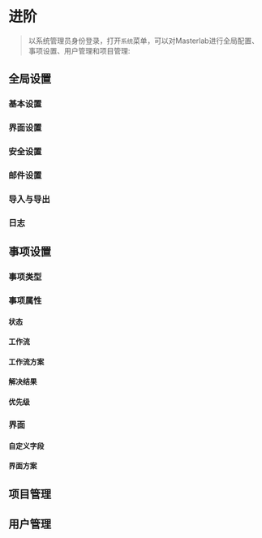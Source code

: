 
# 进阶


  >以系统管理员身份登录，打开`系统`菜单，可以对Masterlab进行全局配置、事项设置、用户管理和项目管理:


## 全局设置

### 基本设置
### 界面设置
### 安全设置
### 邮件设置
### 导入与导出
### 日志


## 事项设置

### 事项类型

### 事项属性
#### 状态
#### 工作流
#### 工作流方案
#### 解决结果
#### 优先级

### 界面
#### 自定义字段
#### 界面方案


## 项目管理 

## 用户管理



